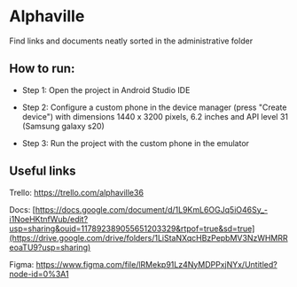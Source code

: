 # Alphaville

Find links and documents neatly sorted in the administrative folder

## How to run: ##
* Step 1: Open the project in Android Studio IDE

* Step 2: Configure a custom phone in the device manager (press "Create device") with dimensions 1440 x 3200 pixels, 6.2 inches and API level 31 (Samsung galaxy s20)

* Step 3: Run the project with the custom phone in the emulator

## Useful links ##

Trello: https://trello.com/alphaville36

Docs: [https://docs.google.com/document/d/1L9KmL6OGJq5iO46Sy_-i1NoeHKtnfWub/edit?usp=sharing&ouid=117892389055651203329&rtpof=true&sd=true](https://drive.google.com/drive/folders/1LiStaNXqcHBzPepbMV3NzWHMRReoaTU9?usp=sharing)

Figma: https://www.figma.com/file/lRMekp91Lz4NyMDPPxjNYx/Untitled?node-id=0%3A1
